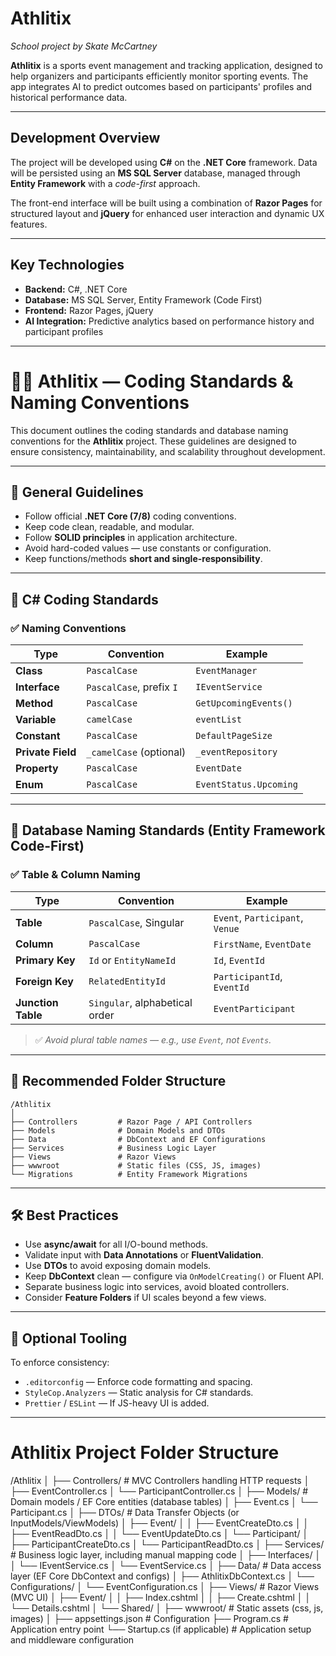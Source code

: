 ﻿# **Athlitix**

*School project by Skate McCartney*

**Athlitix** is a sports event management and tracking application, designed to help organizers and participants efficiently monitor sporting events. The app integrates AI to predict outcomes based on participants' profiles and historical performance data.

---

## **Development Overview**

The project will be developed using **C#** on the **.NET Core** framework. Data will be persisted using an **MS SQL Server** database, managed through **Entity Framework** with a *code-first* approach.

The front-end interface will be built using a combination of **Razor Pages** for structured layout and **jQuery** for enhanced user interaction and dynamic UX features.

---

## **Key Technologies**

* **Backend:** C#, .NET Core
* **Database:** MS SQL Server, Entity Framework (Code First)
* **Frontend:** Razor Pages, jQuery
* **AI Integration:** Predictive analytics based on performance history and participant profiles

---

# 🧑‍💻 Athlitix — Coding Standards & Naming Conventions

This document outlines the coding standards and database naming conventions for the **Athlitix** project. These guidelines are designed to ensure consistency, maintainability, and scalability throughout development.

---

## 📌 General Guidelines

* Follow official **.NET Core (7/8)** coding conventions.
* Keep code clean, readable, and modular.
* Follow **SOLID principles** in application architecture.
* Avoid hard-coded values — use constants or configuration.
* Keep functions/methods **short and single-responsibility**.

---

## 🧱 C# Coding Standards

### ✅ Naming Conventions

| Type              | Convention               | Example                |
| ----------------- | ------------------------ | ---------------------- |
| **Class**         | `PascalCase`             | `EventManager`         |
| **Interface**     | `PascalCase`, prefix `I` | `IEventService`        |
| **Method**        | `PascalCase`             | `GetUpcomingEvents()`  |
| **Variable**      | `camelCase`              | `eventList`            |
| **Constant**      | `PascalCase`             | `DefaultPageSize`      |
| **Private Field** | `_camelCase` (optional)  | `_eventRepository`     |
| **Property**      | `PascalCase`             | `EventDate`            |
| **Enum**          | `PascalCase`             | `EventStatus.Upcoming` |

---

## 🧾 Database Naming Standards (Entity Framework Code-First)

### ✅ Table & Column Naming

| Type               | Convention                     | Example                         |
| ------------------ | ------------------------------ | ------------------------------- |
| **Table**          | `PascalCase`, Singular         | `Event`, `Participant`, `Venue` |
| **Column**         | `PascalCase`                   | `FirstName`, `EventDate`        |
| **Primary Key**    | `Id` or `EntityNameId`         | `Id`, `EventId`                 |
| **Foreign Key**    | `RelatedEntityId`              | `ParticipantId`, `EventId`      |
| **Junction Table** | `Singular`, alphabetical order | `EventParticipant`              |

> ✅ *Avoid plural table names — e.g., use `Event`, not `Events`.*

---

## 📂 Recommended Folder Structure

```
/Athlitix
│
├── Controllers         # Razor Page / API Controllers
├── Models              # Domain Models and DTOs
├── Data                # DbContext and EF Configurations
├── Services            # Business Logic Layer
├── Views               # Razor Views
├── wwwroot             # Static files (CSS, JS, images)
└── Migrations          # Entity Framework Migrations
```

---

## 🛠️ Best Practices

* Use **async/await** for all I/O-bound methods.
* Validate input with **Data Annotations** or **FluentValidation**.
* Use **DTOs** to avoid exposing domain models.
* Keep **DbContext** clean — configure via `OnModelCreating()` or Fluent API.
* Separate business logic into services, avoid bloated controllers.
* Consider **Feature Folders** if UI scales beyond a few views.

---

## 🧪 Optional Tooling

To enforce consistency:

* `.editorconfig` — Enforce code formatting and spacing.
* `StyleCop.Analyzers` — Static analysis for C# standards.
* `Prettier` / `ESLint` — If JS-heavy UI is added.

---

# Athlitix Project Folder Structure

/Athlitix
│
├── Controllers/ # MVC Controllers handling HTTP requests
│ ├── EventController.cs
│ └── ParticipantController.cs
│
├── Models/ # Domain models / EF Core entities (database tables)
│ ├── Event.cs
│ └── Participant.cs
│
├── DTOs/ # Data Transfer Objects (or InputModels/ViewModels)
│ ├── Event/
│ │ ├── EventCreateDto.cs
│ │ ├── EventReadDto.cs
│ │ └── EventUpdateDto.cs
│ └── Participant/
│ ├── ParticipantCreateDto.cs
│ └── ParticipantReadDto.cs
│
├── Services/ # Business logic layer, including manual mapping code
│ ├── Interfaces/
│ │ └── IEventService.cs
│ └── EventService.cs
│
├── Data/ # Data access layer (EF Core DbContext and configs)
│ ├── AthlitixDbContext.cs
│ └── Configurations/
│ └── EventConfiguration.cs
│
├── Views/ # Razor Views (MVC UI)
│ ├── Event/
│ │ ├── Index.cshtml
│ │ ├── Create.cshtml
│ │ └── Details.cshtml
│ └── Shared/
│
├── wwwroot/ # Static assets (css, js, images)
│
├── appsettings.json # Configuration
├── Program.cs # Application entry point
└── Startup.cs (if applicable) # Application setup and middleware configuration





